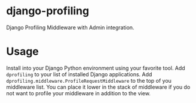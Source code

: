 django-profiling
================

Django Profiling Middleware with Admin integration.

Usage
=====

Install into your Django Python environment using your favorite tool.
Add `dprofiling` to your list of installed Django applications. Add 
`dprofiling.middleware.ProfileRequestMiddleware` to the top of you
middleware list. You can place it lower in the stack of middleware if
you do not want to profile your middleware in addition to the view.

